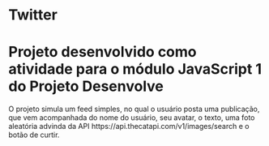 # Twitter
<h1>Projeto desenvolvido como atividade para o módulo JavaScript 1 do Projeto Desenvolve</h1>
<p>O projeto simula um feed simples, no qual o usuário posta uma publicação, que vem acompanhada do nome do usuário, seu avatar, o texto, uma foto aleatória advinda da API https://api.thecatapi.com/v1/images/search e o botão de curtir.